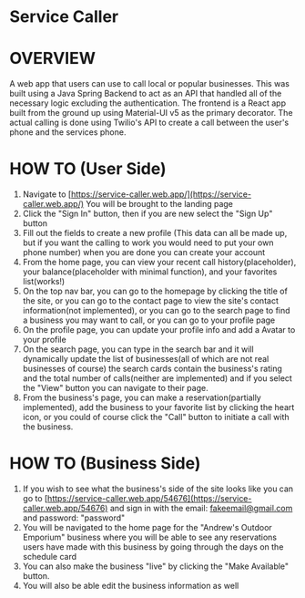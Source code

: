 # Service Caller

# OVERVIEW

A web app that users can use to call local or popular businesses. This was built using a Java Spring Backend to act as an API that handled all of the necessary logic excluding the authentication. The frontend is a React app built from the ground up using Material-UI v5 as the primary decorator. The actual calling is done using Twilio's API to create a call between the user's phone and the services phone.

# HOW TO (User Side)

1. Navigate to [https://service-caller.web.app/](https://service-caller.web.app/) You will be brought to the landing page
2. Click the "Sign In" button, then if you are new select the "Sign Up" button
3. Fill out the fields to create a new profile (This data can all be made up, but if you want the calling to work you would need to put your own phone number) when you are done you can create your account
4. From the home page, you can view your recent call history(placeholder), your balance(placeholder with minimal function), and your favorites list(works!)
5. On the top nav bar, you can go to the homepage by clicking the title of the site, or you can go to the contact page to view the site's contact information(not implemented), or you can go to the search page to find a business you may want to call, or you can go to your profile page
6. On the profile page, you can update your profile info and add a Avatar to your profile
7. On the search page, you can type in the search bar and it will dynamically update the list of businesses(all of which are not real businesses of course) the search cards contain the business's rating and the total number of calls(neither are implemented) and if you select the "View" button you can navigate to their page.
8. From the business's page, you can make a reservation(partially implemented), add the business to your favorite list by clicking the heart icon, or you could of course click the "Call" button to initiate a call with the business.

# HOW TO (Business Side)

1. If you wish to see what the business's side of the site looks like you can go to [https://service-caller.web.app/54676](https://service-caller.web.app/54676) and sign in with the email: [fakeemail@gmail.com](mailto:fakeemail@gmail.com) and password: "password"
2. You will be navigated to the home page for the "Andrew's Outdoor Emporium" business where you will be able to see any reservations users have made with this business by going through the days on the schedule card
3. You can also make the business "live" by clicking the "Make Available" button.
4. You will also be able edit the business information as well
